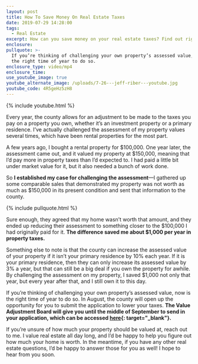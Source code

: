 ```yaml
---
layout: post
title: How To Save Money On Real Estate Taxes
date: 2019-07-29 14:28:00
tags:
  - Real Estate
excerpt: How can you save money on your real estate taxes? Find out right here.
enclosure:
pullquote: >-
  If you’re thinking of challenging your own property’s assessed value, now is
  the right time of year to do so.
enclosure_type: video/mp4
enclosure_time:
use_youtube_image: true
youtube_alternate_image: /uploads/7-26---jeff-riber---youtube.jpg
youtube_code: 4R5geHz5zH8
---
```


{% include youtube.html %}

Every year, the county allows for an adjustment to be made to the taxes you pay on a property you own, whether it’s an investment property or a primary residence. I’ve actually challenged the assessment of my property values several times, which have been rental properties for the most part.

A few years ago, I bought a rental property for $100,000. One year later, the assessment came out, and it valued my property at $150,000, meaning that I’d pay more in property taxes than I’d expected to. I had paid a little bit under market value for it, but it also needed a bunch of work done.&nbsp;

So **I established my case for challenging the assessment**—I gathered up some comparable sales that demonstrated my property was not worth as much as $150,000 in its present condition and sent that information to the county.

{% include pullquote.html %}

Sure enough, they agreed that my home wasn’t worth that amount, and they ended up reducing their assessment to something closer to the $100,000 I had originally paid for it. **The difference saved me about $1,000 per year in property taxes.**

Something else to note is that the county can increase the assessed value of your property if it isn’t your primary residence by 10% each year. If it is your primary residence, then they can only increase its assessed value by 3% a year, but that can still be a big deal if you own the property for awhile. By challenging the assessment on my property, I saved $1,000 not only that year, but every year after that, and I still own it to this day.

If you’re thinking of challenging your own property’s assessed value, now is the right time of year to do so. In August, the county will open up the opportunity for you to submit the application to lower your taxes. **The Value Adjustment Board will give you until the middle of September to send in your application, which can be accessed [here](http://www.coj.net/departments/regulatory-boards-and-commissions/value-adjustment-board){: target="_blank"}.&nbsp;**

If you’re unsure of how much your property should be valued at, reach out to me. I value real estate all day long, and I’d be happy to help you figure out how much your home is worth. In the meantime, if you have any other real estate questions, I’d be happy to answer those for you as well\! I hope to hear from you soon.